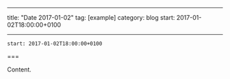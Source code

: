 
---
title: "Date 2017-01-02"
tag: [example]
category: blog
start: 2017-01-02T18:00:00+0100

---

``start: 2017-01-02T18:00:00+0100``

===

Content.
